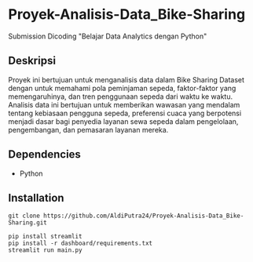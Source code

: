# Proyek-Analisis-Data_Bike-Sharing
Submission Dicoding "Belajar Data Analytics dengan Python"

## Deskripsi

Proyek ini bertujuan untuk menganalisis data dalam Bike Sharing Dataset dengan untuk memahami pola peminjaman sepeda, faktor-faktor yang memengaruhinya, dan tren penggunaan sepeda dari waktu ke waktu. Analisis data ini bertujuan untuk memberikan wawasan yang mendalam tentang kebiasaan pengguna sepeda, preferensi cuaca yang berpotensi menjadi dasar bagi penyedia layanan sewa sepeda dalam pengelolaan, pengembangan, dan pemasaran layanan mereka.

## Dependencies

- Python


## Installation
   ```shell
   git clone https://github.com/AldiPutra24/Proyek-Analisis-Data_Bike-Sharing.git
   ```
   ```shell
   pip install streamlit
   pip install -r dashboard/requirements.txt
   streamlit run main.py
   ```